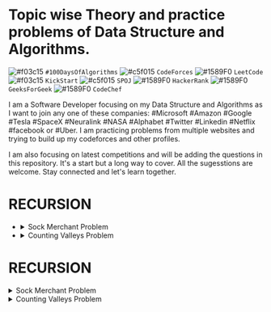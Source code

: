 # Topic wise Theory and practice problems of Data Structure and Algorithms.

![#f03c15](https://via.placeholder.com/15/f03c15/000000?text=+) `#100DaysOfAlgorithms` ![#c5f015](https://via.placeholder.com/15/c5f015/000000?text=+) `CodeForces` ![#1589F0](https://via.placeholder.com/15/1589F0/000000?text=+) `LeetCode` ![#f03c15](https://via.placeholder.com/15/f03c15/000000?text=+) `KickStart` ![#c5f015](https://via.placeholder.com/15/c5f015/000000?text=+) `SPOJ` ![#1589F0](https://via.placeholder.com/15/1589F0/000000?text=+) `HackerRank` ![#1589F0](https://via.placeholder.com/15/1589F0/000000?text=+) `GeeksForGeek` ![#1589F0](https://via.placeholder.com/15/1589F0/000000?text=+) `CodeChef`

I am a Software Developer focusing on my Data Structure and Algorithms as I want to join any one of these companies: #Microsoft #Amazon #Google #Tesla #SpaceX #Neuralink #NASA #Alphabet #Twitter #Linkedin #Netflix #facebook or #Uber. I am practicing problems from multiple websites and trying to build up my codeforces and other profiles.

I am also focusing on latest competitions and will be adding the questions in this repository. It's a start but a long way to cover. All the sugesstions are welcome. Stay connected and let's learn together.

# RECURSION

- <details>
  <summary>Sock Merchant Problem</summary>
  \```
  Hackerrank Problem: https://www.hackerrank.com/challenges/sock-merchant
  Hackerrank Title: Sock Merchant
  Solution:
  \```
  </details>

- <details>
  <summary>Counting Valleys Problem</summary>

  \```
  Hackerrank Problem: https://www.hackerrank.com/challenges/counting-valleys/
  Hackerrank Title: Counting Valleys
  Solution:
  \```

</details>

# RECURSION

<details>
<summary>Sock Merchant Problem</summary>

    ```
    Hackerrank Problem: https://www.hackerrank.com/challenges/sock-merchant
    Hackerrank Title: Sock Merchant
    Solution:
    ```

</details>

<details>
<summary>Counting Valleys Problem</summary>

```
Hackerrank Problem: https://www.hackerrank.com/challenges/counting-valleys/
Hackerrank Title: Counting Valleys
Solution:
```

</details>
